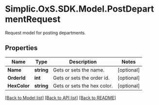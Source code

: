 # Simplic.OxS.SDK.Model.PostDepartmentRequest
Request model for posting departments.

## Properties

Name | Type | Description | Notes
------------ | ------------- | ------------- | -------------
**Name** | **string** | Gets or sets the name. | [optional] 
**OrderId** | **int** | Gets or sets the order id. | [optional] 
**HexColor** | **string** | Gets or sets the hex color. | [optional] 

[[Back to Model list]](../README.md#documentation-for-models) [[Back to API list]](../README.md#documentation-for-api-endpoints) [[Back to README]](../README.md)

